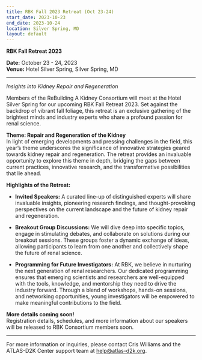 ```yaml
---
title: RBK Fall 2023 Retreat (Oct 23-24)
start_date: 2023-10-23
end_date: 2023-10-24
location: Silver Spring, MD
layout: default
---
```


**RBK Fall Retreat 2023**

**Date:** October 23 - 24, 2023  
**Venue:** Hotel Silver Spring, Silver Spring, MD

---

*Insights into Kidney Repair and Regeneration*

Members of the ReBuilding A Kidney Consortium will meet at the Hotel Silver Spring for our upcoming RBK Fall Retreat 2023. Set against the backdrop of vibrant fall foliage, this retreat is an exclusive gathering of the brightest minds and industry experts who share a profound passion for renal science.

**Theme: Repair and Regeneration of the Kidney**  
In light of emerging developments and pressing challenges in the field, this year’s theme underscores the significance of innovative strategies geared towards kidney repair and regeneration. The retreat provides an invaluable opportunity to explore this theme in depth, bridging the gaps between current practices, innovative research, and the transformative possibilities that lie ahead.

**Highlights of the Retreat:**

- **Invited Speakers:** A curated line-up of distinguished experts will share invaluable insights, pioneering research findings, and thought-provoking perspectives on the current landscape and the future of kidney repair and regeneration.

- **Breakout Group Discussions:** We will dive deep into specific topics, engage in stimulating debates, and collaborate on solutions during our breakout sessions. These groups foster a dynamic exchange of ideas, allowing participants to learn from one another and collectively shape the future of renal science.

- **Programming for Future Investigators:** At RBK, we believe in nurturing the next generation of renal researchers. Our dedicated programming ensures that emerging scientists and researchers are well-equipped with the tools, knowledge, and mentorship they need to drive the industry forward. Through a blend of workshops, hands-on sessions, and networking opportunities, young investigators will be empowered to make meaningful contributions to the field.

**More details coming soon!**  
Registration details, schedules, and more information about our speakers will be released to RBK Consortium members soon.

---

For more information or inquiries, please contact Cris Williams and the ATLAS-D2K Center support team at [help@atlas-d2k.org](mailto:help@atlas-d2k.org).

